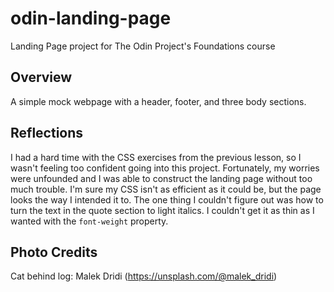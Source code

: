 # odin-landing-page
Landing Page project for The Odin Project's Foundations course

## Overview
A simple mock webpage with a header, footer, and three body 
sections.

## Reflections
I had a hard time with the CSS exercises from the previous lesson, 
so I wasn't feeling too confident going into this project. 
Fortunately, my worries were unfounded and I was able to construct
the landing page without too much trouble. I'm sure my CSS isn't as 
efficient as it could be, but the page looks the way I intended it 
to. The one thing I couldn't figure out was how to turn the text in 
the quote section to light italics. I couldn't get it as thin as I 
wanted with the `font-weight` property. 

## Photo Credits
Cat behind log: Malek Dridi (https://unsplash.com/@malek_dridi)